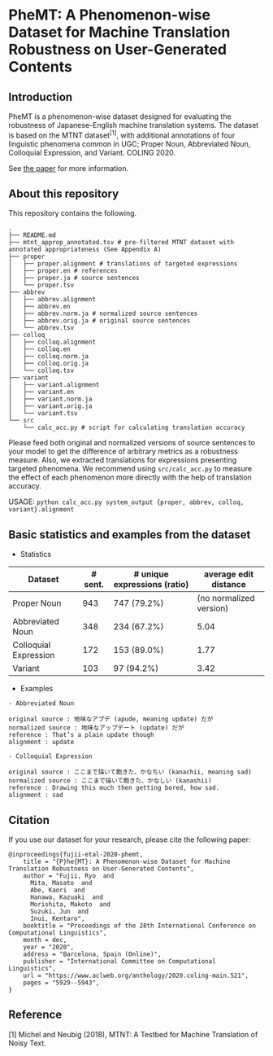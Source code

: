 # PheMT: A Phenomenon-wise Dataset for Machine Translation Robustness on User-Generated Contents

## Introduction
PheMT is a phenomenon-wise dataset designed for evaluating the robustness of Japanese-English machine translation systems.
The dataset is based on the MTNT dataset<sup>[1]</sup>, with additional annotations of four linguistic phenomena common in UGC; Proper Noun, Abbreviated Noun, Colloquial Expression, and Variant.
COLING 2020.

See [the paper](https://www.aclweb.org/anthology/2020.coling-main.521) for more information.

## About this repository

This repository contains the following.

```
.
├── README.md
├── mtnt_approp_annotated.tsv # pre-filtered MTNT dataset with annotated appropriateness (See Appendix A)
├── proper
│   ├── proper.alignment # translations of targeted expressions
│   ├── proper.en # references
│   ├── proper.ja # source sentences
│   └── proper.tsv
├── abbrev
│   ├── abbrev.alignment
│   ├── abbrev.en
│   ├── abbrev.norm.ja # normalized source sentences
│   ├── abbrev.orig.ja # original source sentences
│   └── abbrev.tsv
├── colloq
│   ├── colloq.alignment
│   ├── colloq.en
│   ├── colloq.norm.ja
│   ├── colloq.orig.ja
│   └── colloq.tsv
├── variant
│   ├── variant.alignment
│   ├── variant.en
│   ├── variant.norm.ja
│   ├── variant.orig.ja
│   └── variant.tsv
└── src
    └── calc_acc.py # script for calculating translation accuracy
 ```
 
Please feed both original and normalized versions of source sentences to your model to get the difference of arbitrary metrics as a robustness measure.
Also, we extracted translations for expressions presenting targeted phenomena.
We recommend using `src/calc_acc.py` to measure the effect of each phenomenon more directly with the help of translation accuracy.

USAGE: `python calc_acc.py system_output {proper, abbrev, colloq, variant}.alignment`

## Basic statistics and examples from the dataset

- Statistics

|  Dataset  |  # sent.  |  # unique expressions (ratio)  |  average edit distance  |
| ---- | ---- | ---- | ---- |
|  Proper Noun  |  943  |  747 (79.2%)  |  (no normalized version)  |
|  Abbreviated Noun  |  348  |  234 (67.2%)  |  5.04  |
|  Colloquial Expression  |  172  |  153 (89.0%)  |  1.77  |
|  Variant  |  103  |  97 (94.2%)  |  3.42  |

- Examples

```
- Abbreviated Noun

original source : 地味なアプデ (apude, meaning update) だが
normalized source : 地味なアップデート (update) だが
reference : That’s a plain update though
alignment : update

- Colloquial Expression

original source : ここまで描いて飽きた、かなちい (kanachii, meaning sad)
normalized source : ここまで描いて飽きた、かなしい (kanashii)
reference : Drawing this much then getting bored, how sad.
alignment : sad
```

## Citation
If you use our dataset for your research, please cite the following paper:

```
@inproceedings{fujii-etal-2020-phemt,
    title = "{P}he{MT}: A Phenomenon-wise Dataset for Machine Translation Robustness on User-Generated Contents",
    author = "Fujii, Ryo  and
      Mita, Masato  and
      Abe, Kaori  and
      Hanawa, Kazuaki  and
      Morishita, Makoto  and
      Suzuki, Jun  and
      Inui, Kentaro",
    booktitle = "Proceedings of the 28th International Conference on Computational Linguistics",
    month = dec,
    year = "2020",
    address = "Barcelona, Spain (Online)",
    publisher = "International Committee on Computational Linguistics",
    url = "https://www.aclweb.org/anthology/2020.coling-main.521",
    pages = "5929--5943",
}
```

## Reference
[1] Michel and Neubig (2018), MTNT: A Testbed for Machine Translation of Noisy Text.
